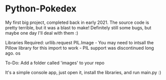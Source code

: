 # Python-Pokedex

My first big project, completed back in early 2021. The source code is pretty terrible, but it was a blast to make! Definitely still some bugs, but maybe one day I'll deal with them :)

Libraries Required:
urllib.request
PIL.Image - You may need to intsall the Pillow library for this import to work - PIL support was discontinued long ago.
os

To-Do:
Add a folder called 'images' to your repo

It's a simple console app, just open it, install the libraries, and run main.py :)
